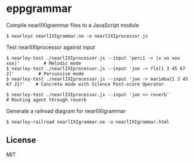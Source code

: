 # eppgrammar


Compile nearlIXIgrammar files to a JavaScript module
```
$ nearleyc nearlIXIgrammar.ne -o nearlIXIprocessor.js
```

Test nearlIXIprocessor against input
```
$ nearley-test ./nearlIXIprocessor.js --input 'perc1 -> |x xo xox xox|'         # Melodic mode
$ nearley-test ./nearlIXIprocessor.js --input 'joe -> fle[1 3 45 67 2]'         # Percussive mode
$ nearley-test ./nearlIXIprocessor.js --input 'joe -> marimba{1 3 45 67 2}!'    # Concréte mode with Silence Post-score Operator

$ nearley-test ./nearlIXIprocessor.js --input 'joe >> reverb'                   # Routing agent through reverb
```

Generate a railroad diagram for nearlIXIgrammar
```
$ nearley-railroad nearlIXIgrammar.ne -o nearlIXIgrammar.html
```


## License
MIT
